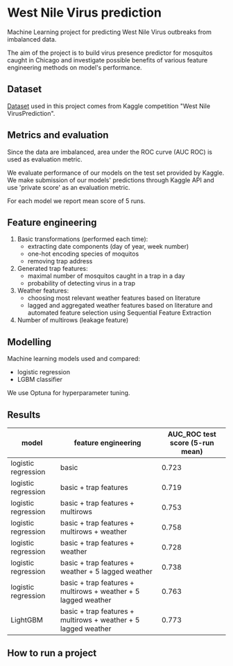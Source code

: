 # West Nile Virus prediction

Machine Learning project for predicting West Nile Virus outbreaks from imbalanced data.

The aim of the project is to build virus presence predictor for mosquitos caught in Chicago and investigate possible benefits of various feature engineering methods on model's performance. 

## Dataset
[Dataset](https://www.kaggle.com/competitions/predict-west-nile-virus/data) used in this project comes from Kaggle competition "West Nile VirusPrediction".

## Metrics and evaluation
Since the data are imbalanced, area under the ROC curve (AUC ROC) is used as evaluation metric.

We evaluate performance of our models on the test set provided by Kaggle. We make submission of our models' predictions through Kaggle API and use 'private score' as an evaluation metric.

For each model we report mean score of 5 runs.

## Feature engineering

1. Basic transformations (performed each time):
    - extracting date components (day of year, week number)
    - one-hot encoding species of moquitos
    - removing trap address 
2. Generated trap features:
    - maximal number of mosquitos caught in a trap in a day
    - probability of detecting virus in a trap
3. Weather features:
    - choosing most relevant weather features based on literature
    - lagged and aggregated weather features based on literature and automated feature selection using Sequential Feature Extraction
4. Number of multirows (leakage feature)


## Modelling
Machine learning models used and compared:
- logistic regression
- LGBM classifier
                             
We use Optuna for hyperparameter tuning.

## Results
 | model |feature engineering|  AUC_ROC test score (5-run mean) |
 |--- | ---- | --- | 
 |logistic regression|basic| 0.723 |
 | logistic regression | basic + trap features| 0.719|
 |logistic regression | basic + trap features + multirows|0.753|
 |logistic regression | basic + trap features + multirows + weather|0.758|
  |logistic regression | basic + trap features + weather|0.728|
 |logistic regression | basic + trap features + weather + 5 lagged weather|0.738|
  |logistic regression | basic + trap features + multirows + weather + 5 lagged weather|0.763|
|LightGBM | basic + trap features + multirows + weather + 5 lagged weather|0.773|

## How to run a project
